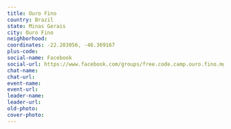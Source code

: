 ```yaml
---
title: Ouro Fino
country: Brazil
state: Minas Gerais
city: Ouro Fino
neighborhood: 
coordinates: -22.283056, -46.369167
plus-code:
social-name: Facebook
social-url: https://www.facebook.com/groups/free.code.camp.ouro.fino.mg
chat-name:
chat-url:
event-name:
event-url:
leader-name:
leader-url:
old-photo: 
cover-photo:
---
```

